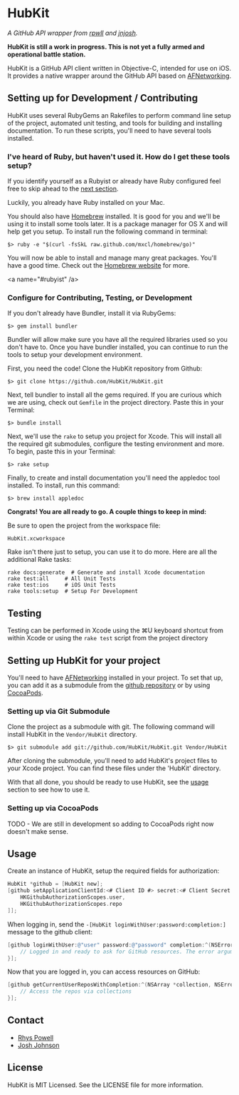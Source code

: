 # HubKit

*A GitHub API wrapper from [rpwll](http://github.com/rpwll) and [jnjosh](http://github.com/jnjosh).*

__HubKit is still a work in progress. This is not yet a fully armed and operational battle station.__

HubKit is a GitHub API client written in Objective-C, intended for use on iOS. It provides a native wrapper around the GitHub API based on [AFNetworking][afn].

## Setting up for Development / Contributing

HubKit uses several RubyGems an Rakefiles to perform command line setup of the project, automated unit testing, and tools for building and installing documentation. To run these scripts, you'll need to have several tools installed. 

### I've heard of Ruby, but haven't used it. How do I get these tools setup? ###

If you identify yourself as a Rubyist or already have Ruby configured feel free to skip ahead to the [next section](#rubyist).

Luckily, you already have Ruby installed on your Mac.

You should also have [Homebrew](http://mxcl.github.com/homebrew) installed. It is good for you and we'll be using it to install some tools later. It is a package manager for OS X and will help get you setup. To install run the following command in terminal:

    $> ruby -e "$(curl -fsSkL raw.github.com/mxcl/homebrew/go)"

You will now be able to install and manage many great packages. You'll have a good time. Check out the [Homebrew website](http://mxcl.github.com/homebrew/) for more.

<a name="#rubyist" /a>
### Configure for Contributing, Testing, or Development

If you don't already have Bundler, install it via RubyGems:

    $> gem install bundler

Bundler will allow make sure you have all the required libraries used so you don't have to. Once you have bundler installed, you can continue to run the tools to setup your development environment.

First, you need the code! Clone the HubKit repository from Github:
    
    $> git clone https://github.com/HubKit/HubKit.git

Next, tell bundler to install all the gems required. If you are curious which we are using, check out `Gemfile` in the project directory. Paste this in your Terminal:

    $> bundle install

Next, we'll use the `rake` to setup you project for Xcode. This will install all the required git submodules, configure the testing environment and more. To begin, paste this in your Terminal:

    $> rake setup

Finally, to create and install documentation you'll need the appledoc tool installed. To install, run this command:

    $> brew install appledoc

__Congrats! You are all ready to go. A couple things to keep in mind:__

Be sure to open the project from the workspace file: 

    HubKit.xcworkspace

Rake isn't there just to setup, you can use it to do more. Here are all the additional Rake tasks:

    rake docs:generate  # Generate and install Xcode documentation
    rake test:all     # All Unit Tests
    rake test:ios     # iOS Unit Tests
    rake tools:setup  # Setup For Development

## Testing

Testing can be performed in Xcode using the ⌘U keyboard shortcut from within Xcode or using the `rake test` script from the project directory

## Setting up HubKit for your project

You'll need to have [AFNetworking](http://afnetworking.com) installed in your project. To set that up, you can add it as a submodule from the [github repository][afn] or by using [CocoaPods](http://cocoapods.org).

### Setting up via Git Submodule

Clone the project as a submodule with git. The following command will install HubKit in the `Vendor/HubKit` directory.

    $> git submodule add git://github.com/HubKit/HubKit.git Vendor/HubKit

After cloning the submodule, you'll need to add HubKit's project files to your Xcode project. You can find these files under the 'HubKit' directory.

With that all done, you should be ready to use HubKit, see the [usage](#usage) section to see how to use it.

### Setting up via CocoaPods

TODO - We are still in development so adding to CocoaPods right now doesn't make sense. 

## Usage

Create an instance of HubKit, setup the required fields for authorization:

```objective-c
HubKit *github = [HubKit new];
[github setApplicationClientId:<# Client ID #> secret:<# Client Secret #> requestedScopes:@[ 
    HKGithubAuthorizationScopes.user, 
    HKGithubAuthorizationScopes.repo
]];
```

When logging in, send the `-[HubKit loginWithUser:password:completion:]` message to the github client:

```objective-c
[github loginWithUser:@"user" password:@"password" completion:^(NSError *error) {
    // Logged in and ready to ask for GitHub resources. The error argument is sent if something goes wrong, otherwise it is nil.
}];
```

Now that you are logged in, you can access resources on GitHub:

```objective-c
[github getCurrentUserReposWithCompletion:^(NSArray *collection, NSError *error) {
    // Access the repos via collections
}];
```

## Contact

- [Rhys Powell](http://github.com/rpwll)
- [Josh Johnson](http://github.com/jnjosh)

## License

HubKit is MIT Licensed. See the LICENSE file for more information.

[afn]: https://github.com/AFNetworking/AFNetworking
